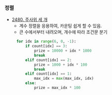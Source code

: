 ### 정렬

- [2480. 주사위 세 개](.\Baekjoon_Online_Judge\_Step_by_step\02_Conditional\2480_주사위_세개.py)
  - 계수 정렬을 응용하여, 카운팅 쉽게 할 수 있음.
  - 큰 수에서부터 내려오며, 개수에 따라 조건문 분기
  ```python
    for idx in range(6, 0, -1):
        if count[idx] == 3:
            prize = 10000 + idx * 1000
            break
        elif count[idx] == 2:
            prize = 1000 + idx * 100
            break
        elif count[idx] == 1:
            max_idx = max(max_idx, idx)
        else:
            prize = max_idx * 100
  ```
